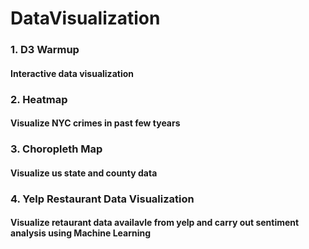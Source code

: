 # DataVisualization

### 1. D3 Warmup
#### Interactive data visualization

### 2. Heatmap
#### Visualize NYC crimes in past few tyears

### 3. Choropleth Map
#### Visualize us state and county data

### 4. Yelp Restaurant Data Visualization
#### Visualize retaurant data availavle from yelp and carry out sentiment analysis using Machine Learning
